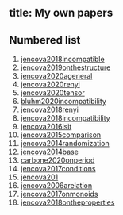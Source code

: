 title: My own papers
---
## Numbered list


1. [jencova2018incompatible](jencova2018incompatible)
1. [jencova2019onthestructure](jencova2019onthestructure)
1. [jencova2020ageneral](jencova2020ageneral)
1. [jencova2020renyi](jencova2020renyi)
1. [jencova2020tensor](jencova2020tensor)
1. [bluhm2020incompatibility](bluhm2020incompatibility)
1. [jencova2018renyi](jencova2018renyi)
1. [jencova2018incompatibility](jencova2018incompatibility)
1. [jencova2016isit](jencova2016isit)
1. [jencova2015comparison](jencova2015comparison)
1. [jencova2014randomization](jencova2014randomization)
1. [jencova2014base](jencova2014base)
1. [carbone2020onperiod](carbone2020onperiod)
1. [jencova2017conditions](jencova2017conditions)
1. [jencova201]()
1. [jencova2006arelation](jencova2006arelation)
1. [jencova2017onmonoids](jencova2017onmonoids)
1. [jencova2018ontheproperties](jencova2018ontheproperties)
